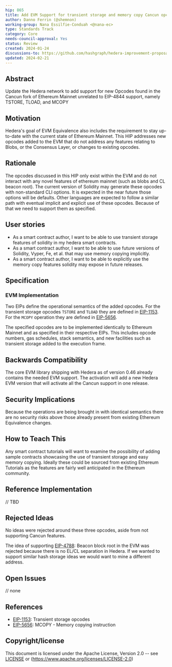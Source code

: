 ```yaml
---
hip: 865
title: Add EVM Support for transient storage and memory copy Cancun opcodes
author: Danno Ferrin (@shemnon)
working-group: Nana Essilfie-Conduah <@nana-ec>
type: Standards Track
category: Core
needs-council-approval: Yes
status: Review
created: 2024-01-24
discussions-to: https://github.com/hashgraph/hedera-improvement-proposal/discussions/872
updated: 2024-02-21
---
```


## Abstract

Update the Hedera network to add support for new Opcodes found in the Cancun
fork of
Ethereum Mainnet unrelated to EIP-4844 support, namely TSTORE, TLOAD, and MCOPY

## Motivation

Hedera's goal of EVM Equivalence also includes the requirement to stay
up-to-date with the current state of Ethereum Mainnet. This HIP addresses new
opcodes added to the EVM that do not address any features relating to Blobs, or
the Consensus Layer, or changes to existing opcodes.

## Rationale

The opcodes discussed in this HIP only exist within the EVM and do not interact
with any novel features of ethereum mainnet (such as blobs and CL beacon root).
The current version of Solidity may generate these opcodes with non-standard CLI
options. It is expected in the near future those options will be defaults. Other
languages are expected to follow a similar path with eventual implicit and
explicit use of these opcodes. Because of that we need to support them as
specified.

## User stories

* As a smart contract author, I want to be able to use transient storage
  features of solidity in my hedera smart contracts.
* As a smart contract author, I want to be able to use future versions of
  Solidity, Vyper, Fe, et al. that may use memory copying implicitly.
* As a smart contract author, I want to be able to explicitly use the memory
  copy features solidity may expose in future releases.

## Specification

### EVM Implementation

Two EIPs define the operational semantics of the added opcodes. For the
transient storage opcodes `TSTORE` and `TLOAD` they are defined
in [EIP-1153](https://eips.ethereum.org/EIPS/eip-1153). For the `MCOPY`
operation they are defined
in [EIP-5656](https://eips.ethereum.org/EIPS/eip-5656).

The specified opcodes are to be implemented identically to Ethereum Mainnet and
as specified in their respective EIPs. This includes opcode numbers, gas
schedules, stack semantics, and new facilities such as transient storage added
to the execution frame.

## Backwards Compatibility

The core EVM library shipping with Hedera as of version 0.46 already contains
the needed EVM support. The activation will add a new Hedera EVM version that
will activate all the Cancun support in one release.

## Security Implications

Because the operations are being brought in with identical semantics there are
no security risks above those already present from existing Ethereum Equivalence
changes.

## How to Teach This

Any smart contract tutorials will want to examine the possibility of adding
sample contracts showcasing the use of transient storage and easy memory
copying. Ideally these could be sourced from existing Ethereum Tutorials as the
features are fairly well anticipated in the Ethereum community.

## Reference Implementation

// TBD

## Rejected Ideas

No ideas were rejected around these three opcodes, aside from not supporting
Cancun features.

The idea of supporting [EIP-4788](https://eips.ethereum.org/EIPS/eip-4788):
Beacon block root in the EVM was rejected because there is no EL/CL separation
in Hedera. If we wanted to support similar hash storage ideas we would want to
mine a different address.

## Open Issues

// none

## References

* [EIP-1153](https://eips.ethereum.org/EIPS/eip-1153): Transient storage opcodes
* [EIP-5656](https://eips.ethereum.org/EIPS/eip-5656): MCOPY - Memory copying
  instruction

## Copyright/license

This document is licensed under the Apache License, Version 2.0 --
see [LICENSE](../LICENSE) or (https://www.apache.org/licenses/LICENSE-2.0)

